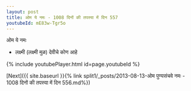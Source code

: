 ```yaml
---
layout: post
title: ओम ये नमः - 1008 दिनों की तपस्या में दिन 557
youtubeId: mE83w-Tgr5o
---
```

 
 
 ओम ये नमः  
 
 -  लक्ष्मी (लक्ष्मी मुळ) देवीचे कोण आहे 
 
  
 
  
 
 
 
 
 
 


{% include youtubePlayer.html id=page.youtubeId %}
 
[Next]({{ site.baseurl }}{% link  split1/_posts/2013-08-13-ओम पुण्यसंचवे नमः - 1008 दिनों की तपस्या में दिन 556.md%})
 
